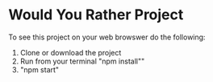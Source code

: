 # Would You Rather Project

To see this project on your web browswer do the following:
1. Clone or download the project
2. Run from your terminal "npm install""
3. "npm start"